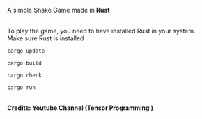 A simple Snake Game made in <b> Rust </b>

<br>
To play the game, you need to have installed Rust in your system.

<br>
 Make sure Rust is installed

````
cargo update
````
````
cargo build 
````
````
cargo check
````
````
cargo run
````






<br>
<b> Credits: Youtube Channel (Tensor Programming ) </b>